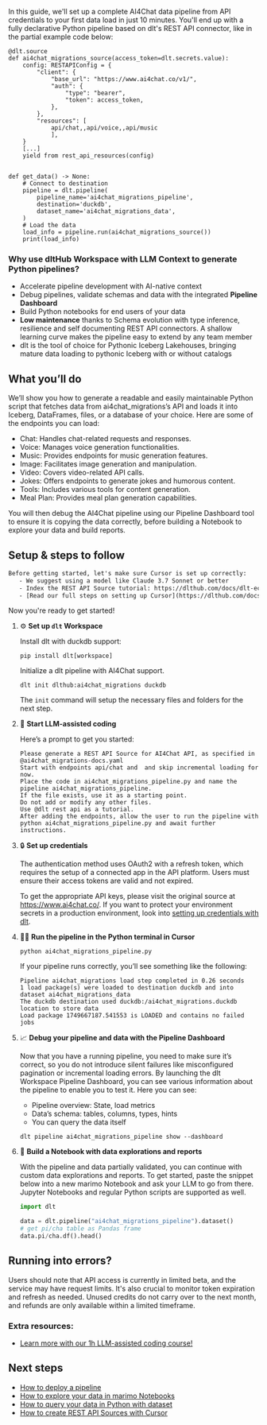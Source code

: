 In this guide, we'll set up a complete AI4Chat data pipeline from API credentials to your first data load in just 10 minutes. You'll end up with a fully declarative Python pipeline based on dlt's REST API connector, like in the partial example code below:

```python-outcome
@dlt.source
def ai4chat_migrations_source(access_token=dlt.secrets.value):
    config: RESTAPIConfig = {
        "client": {
            "base_url": "https://www.ai4chat.co/v1/",
            "auth": {
                "type": "bearer",
                "token": access_token,
            },
        },
        "resources": [
            api/chat,,api/voice,,api/music
            ],
    }
    [...]
    yield from rest_api_resources(config)


def get_data() -> None:
    # Connect to destination
    pipeline = dlt.pipeline(
        pipeline_name='ai4chat_migrations_pipeline',
        destination='duckdb',
        dataset_name='ai4chat_migrations_data', 
    )
    # Load the data
    load_info = pipeline.run(ai4chat_migrations_source())
    print(load_info) 
```

### Why use dltHub Workspace with LLM Context to generate Python pipelines?

- Accelerate pipeline development with AI-native context
- Debug pipelines, validate schemas and data with the integrated **Pipeline Dashboard**
- Build Python notebooks for end users of your data
- **Low maintenance** thanks to Schema evolution with type inference, resilience and self documenting REST API connectors. A shallow learning curve makes the pipeline easy to extend by any team member
- dlt is the tool of choice for Pythonic Iceberg Lakehouses, bringing mature data loading to pythonic Iceberg with or without catalogs

## What you’ll do

We’ll show you how to generate a readable and easily maintainable Python script that fetches data from ai4chat_migrations’s API and loads it into Iceberg, DataFrames, files, or a database of your choice. Here are some of the endpoints you can load:

- Chat: Handles chat-related requests and responses.
- Voice: Manages voice generation functionalities.
- Music: Provides endpoints for music generation features.
- Image: Facilitates image generation and manipulation.
- Video: Covers video-related API calls.
- Jokes: Offers endpoints to generate jokes and humorous content.
- Tools: Includes various tools for content generation.
- Meal Plan: Provides meal plan generation capabilities.

You will then debug the AI4Chat pipeline using our Pipeline Dashboard tool to ensure it is copying the data correctly, before building a Notebook to explore your data and build reports.

## Setup & steps to follow

```default
Before getting started, let's make sure Cursor is set up correctly:
   - We suggest using a model like Claude 3.7 Sonnet or better
   - Index the REST API Source tutorial: https://dlthub.com/docs/dlt-ecosystem/verified-sources/rest_api/ and add it to context as **@dlt rest api**
   - [Read our full steps on setting up Cursor](https://dlthub.com/docs/dlt-ecosystem/llm-tooling/cursor-restapi#23-configuring-cursor-with-documentation)
```

Now you're ready to get started!

1. ⚙️ **Set up `dlt` Workspace**
    
    Install dlt with duckdb support:
    ```shell
    pip install dlt[workspace]
    ```

    Initialize a dlt pipeline with AI4Chat support.
    ```shell
    dlt init dlthub:ai4chat_migrations duckdb
    ```

    The `init` command will setup the necessary files and folders for the next step.
    
2. 🤠 **Start LLM-assisted coding**
    
    Here’s a prompt to get you started:
    
    ```prompt
    Please generate a REST API Source for AI4Chat API, as specified in @ai4chat_migrations-docs.yaml 
    Start with endpoints api/chat and  and skip incremental loading for now. 
    Place the code in ai4chat_migrations_pipeline.py and name the pipeline ai4chat_migrations_pipeline. 
    If the file exists, use it as a starting point. 
    Do not add or modify any other files. 
    Use @dlt rest api as a tutorial. 
    After adding the endpoints, allow the user to run the pipeline with python ai4chat_migrations_pipeline.py and await further instructions.
    ```

    
3. 🔒 **Set up credentials** 
    
    The authentication method uses OAuth2 with a refresh token, which requires the setup of a connected app in the API platform. Users must ensure their access tokens are valid and not expired.
    
    To get the appropriate API keys, please visit the original source at https://www.ai4chat.co/.
    If you want to protect your environment secrets in a production environment, look into [setting up credentials with dlt](https://dlthub.com/docs/walkthroughs/add_credentials).
    
4. 🏃‍♀️ **Run the pipeline in the Python terminal in Cursor**
    
    ```shell
    python ai4chat_migrations_pipeline.py
    ```
    
    If your pipeline runs correctly, you’ll see something like the following:
    
    ```shell
    Pipeline ai4chat_migrations load step completed in 0.26 seconds
    1 load package(s) were loaded to destination duckdb and into dataset ai4chat_migrations_data
    The duckdb destination used duckdb:/ai4chat_migrations.duckdb location to store data
    Load package 1749667187.541553 is LOADED and contains no failed jobs
    ```
    
5. 📈 **Debug your pipeline and data with the Pipeline Dashboard**

    Now that you have a running pipeline, you need to make sure it’s correct, so you do not introduce silent failures like misconfigured pagination or incremental loading errors. By launching the dlt Workspace Pipeline Dashboard, you can see various information about the pipeline to enable you to test it. Here you can see:
    - Pipeline overview: State, load metrics
    - Data’s schema: tables, columns, types, hints
    - You can query the data itself
    
    ```shell
    dlt pipeline ai4chat_migrations_pipeline show --dashboard
    ```
    
6. 🐍 **Build a Notebook with data explorations and reports**

    With the pipeline and data partially validated, you can continue with custom data explorations and reports. To get started, paste the snippet below into a new marimo Notebook and ask your LLM to go from there. Jupyter Notebooks and regular Python scripts are supported as well.

    
    ```python
    import dlt

   data = dlt.pipeline("ai4chat_migrations_pipeline").dataset()
   # get pi/cha table as Pandas frame
   data.pi/cha.df().head()
    ```

## Running into errors?

Users should note that API access is currently in limited beta, and the service may have request limits. It's also crucial to monitor token expiration and refresh as needed. Unused credits do not carry over to the next month, and refunds are only available within a limited timeframe.

### Extra resources:

- [Learn more with our 1h LLM-assisted coding course!](https://www.youtube.com/watch?v=GGid70rnJuM)

## Next steps

- [How to deploy a pipeline](https://dlthub.com/docs/walkthroughs/deploy-a-pipeline)
- [How to explore your data in marimo Notebooks](https://dlthub.com/docs/general-usage/dataset-access/marimo)
- [How to query your data in Python with dataset](https://dlthub.com/docs/general-usage/dataset-access/dataset)
- [How to create REST API Sources with Cursor](https://dlthub.com/docs/dlt-ecosystem/llm-tooling/cursor-restapi)